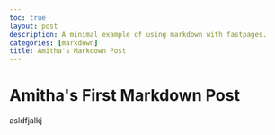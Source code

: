```yaml
---
toc: true
layout: post
description: A minimal example of using markdown with fastpages.
categories: [markdown]
title: Amitha's Markdown Post
---
```

# Amitha's First Markdown Post

asldfjalkj